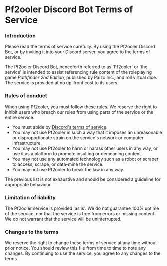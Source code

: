 # Pf2ooler Discord Bot Terms of Service

### Introduction

Please read the terms of service carefully. By using the Pf2ooler Discord Bot, or by inviting it into your Discord server, you agree to the terms of service.

The Pf2ooler Discord Bot, henceforth referred to as 'Pf2ooler' or 'the service' is intended to assist referencing rule content of the roleplaying game *Pathfinder 2nd Edition*, published by Paizo Inc., and roll virtual dice. The service is provided at no up-front cost to its users.

### Rules of conduct

When using Pf2ooler, you must follow these rules. We reserve the right to inhibit users who breach our rules from using parts of the service or the entire service.

- You must abide by [Discord's terms of service](https://discord.com/terms).
- You may not use Pf2ooler in such a way that it imposes an unreasonable or disproportionate strain on the service's network or computer infrastructure.
- You may not use Pf2ooler to harm or harass other users in any way, or use it as a platform to promote insulting or demeaning content.
- You may not use any automated technology such as a robot or scraper to access, scrape, or data-mine the service.
- You may not use Pf2ooler to break the law in any way.

The previous list is not exhaustive and should be considered a guideline for appropriate behaviour.

### Limitation of liability

The Pf2ooler service is provided 'as is'. We do not guarantee 100% uptime of the service, nor that the service is free from errors or missing content. We do not warrant that the service will be uninterrupted.

### Changes to the terms

We reserve the right to change these terms of service at any time without prior notice. You should review this file from time to time to note any changes. By continuing to use the service, you agree to any changes to the terms.

